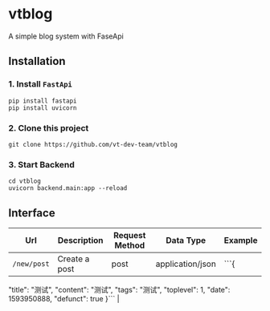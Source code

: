 # vtblog

A simple blog system with FaseApi

## Installation

### 1. Install `FastApi`

```
pip install fastapi
pip install uvicorn
```

### 2. Clone this project

```
git clone https://github.com/vt-dev-team/vtblog
```

### 3. Start Backend

```
cd vtblog
uvicorn backend.main:app --reload
```

## Interface

| Url | Description | Request Method | Data Type | Example |
| ---- | ---- | ---- | ---- | ---- |
| `/new/post` | Create a post | post | application/json | ```{
  "title": "测试",
  "content": "测试",
  "tags": "测试",
  "toplevel": 1,
  "date": 1593950888,
  "defunct": true
}``` |